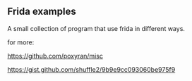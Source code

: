 ## Frida examples

A small collection of program that use frida in different ways.


for more:

https://github.com/poxyran/misc

https://gist.github.com/shuffle2/9b9e9cc093060be975f9
